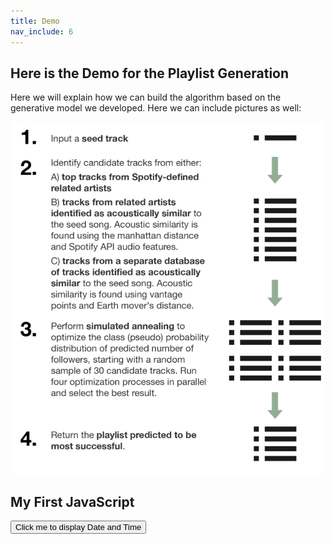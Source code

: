 ```yaml
---
title: Demo
nav_include: 6
---
```


## Here is the Demo for the Playlist Generation

Here we will explain how we can build the algorithm based on the generative model we developed. Here we can include pictures as well:

![Example of Image for Algorithm](./playlist-generation_files/algorithmImageExample.png)

<script>
function test() {
	document.getElementById('demo').innerHTML = Date()
}

</script>





<h2>My First JavaScript</h2>

<button type="button" onclick=test()>
Click me to display Date and Time
</button>

<p id="demo"></p>

</body>
</html> 
